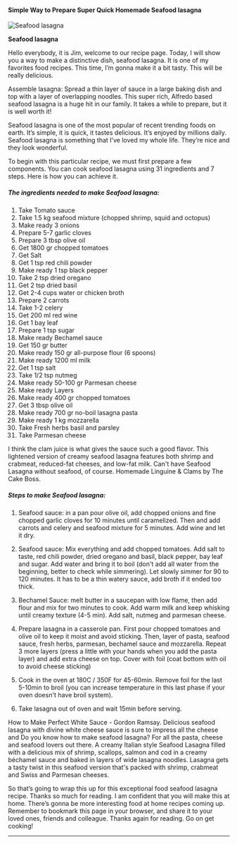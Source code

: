             

#### Simple Way to Prepare Super Quick Homemade Seafood lasagna

![Seafood lasagna](https://img-global.cpcdn.com/recipes/f59eaf119e303124/751x532cq70/seafood-lasagna-recipe-main-photo.jpg)

**Seafood lasagna**

Hello everybody, it is Jim, welcome to our recipe page. Today, I will show you a way to make a distinctive dish, seafood lasagna. It is one of my favorites food recipes. This time, I’m gonna make it a bit tasty. This will be really delicious.

Assemble lasagna: Spread a thin layer of sauce in a large baking dish and top with a layer of overlapping noodles. This super rich, Alfredo based seafood lasagna is a huge hit in our family. It takes a while to prepare, but it is well worth it!

Seafood lasagna is one of the most popular of recent trending foods on earth. It’s simple, it is quick, it tastes delicious. It’s enjoyed by millions daily. Seafood lasagna is something that I’ve loved my whole life. They’re nice and they look wonderful.

To begin with this particular recipe, we must first prepare a few components. You can cook seafood lasagna using 31 ingredients and 7 steps. Here is how you can achieve it.

##### The ingredients needed to make Seafood lasagna:

1.  Take Tomato sauce
2.  Take 1.5 kg seafood mixture (chopped shrimp, squid and octopus)
3.  Make ready 3 onions
4.  Prepare 5-7 garlic cloves
5.  Prepare 3 tbsp olive oil
6.  Get 1800 gr chopped tomatoes
7.  Get Salt
8.  Get 1 tsp red chili powder
9.  Make ready 1 tsp black pepper
10.  Take 2 tsp dried oregano
11.  Get 2 tsp dried basil
12.  Get 2-4 cups water or chicken broth
13.  Prepare 2 carrots
14.  Take 1-2 celery
15.  Get 200 ml red wine
16.  Get 1 bay leaf
17.  Prepare 1 tsp sugar
18.  Make ready Bechamel sauce
19.  Get 150 gr butter
20.  Make ready 150 gr all-purpose flour (6 spoons)
21.  Make ready 1200 ml milk
22.  Get 1 tsp salt
23.  Take 1/2 tsp nutmeg
24.  Make ready 50-100 gr Parmesan cheese
25.  Make ready Layers
26.  Make ready 400 gr chopped tomatoes
27.  Get 3 tbsp olive oil
28.  Make ready 700 gr no-boil lasagna pasta
29.  Make ready 1 kg mozzarella
30.  Take Fresh herbs basil and parsley
31.  Take Parmesan cheese

I think the clam juice is what gives the sauce such a good flavor. This lightened version of creamy seafood lasagna features both shrimp and crabmeat, reduced-fat cheeses, and low-fat milk. Can't have Seafood Lasagna without seafood, of course. Homemade Linguine & Clams by The Cake Boss.

##### Steps to make Seafood lasagna:

1.  Seafood sauce: in a pan pour olive oil, add chopped onions and fine chopped garlic cloves for 10 minutes until caramelized. Then and add carrots and celery and seafood mixture for 5 minutes. Add wine and let it dry.
2.  Seafood sauce: Mix everything and add chopped tomatoes. Add salt to taste, red chili powder, dried oregano and basil, black pepper, bay leaf and sugar. Add water and bring it to boil (don't add all water from the beginning, better to check while simmering). Let slowly simmer for 90 to 120 minutes. It has to be a thin watery sauce, add broth if it ended too thick.
3.  Bechamel Sauce: melt butter in a saucepan with low flame, then add flour and mix for two minutes to cook. Add warm milk and keep whisking until creamy texture (4-5 min). Add salt, nutmeg and parmesan cheese.
4.  Prepare lasagna in a casserole pan. First pour chopped tomatoes and olive oil to keep it moist and avoid sticking. Then, layer of pasta, seafood sauce, fresh herbs, parmesan, bechamel sauce and mozzarella. Repeat 3 more layers (press a little with your hands when you add the pasta layer) and add extra cheese on top. Cover with foil (coat bottom with oil to avoid cheese sticking)

6.  Cook in the oven at 180C / 350F for 45-60min. Remove foil for the last 5-10min to broil (you can increase temperature in this last phase if your oven doesn't have broil system).
7.  Take lasagna out of oven and wait 15min before serving.

How to Make Perfect White Sauce - Gordon Ramsay. Delicious seafood lasagna with divine white cheese sauce is sure to impress all the cheese and Do you know how to make seafood lasagna? For all the pasta, cheese and seafood lovers out there. A creamy Italian style Seafood Lasagna filled with a delicious mix of shrimp, scallops, salmon and cod in a creamy béchamel sauce and baked in layers of wide lasagna noodles. Lasagna gets a tasty twist in this seafood version that's packed with shrimp, crabmeat and Swiss and Parmesan cheeses.

So that’s going to wrap this up for this exceptional food seafood lasagna recipe. Thanks so much for reading. I am confident that you will make this at home. There’s gonna be more interesting food at home recipes coming up. Remember to bookmark this page in your browser, and share it to your loved ones, friends and colleague. Thanks again for reading. Go on get cooking!

* * *